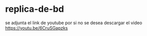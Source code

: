 # replica-de-bd
se adjunta el link de youtube por si no se desea descargar el video
https://youtu.be/6CruSGapzks
